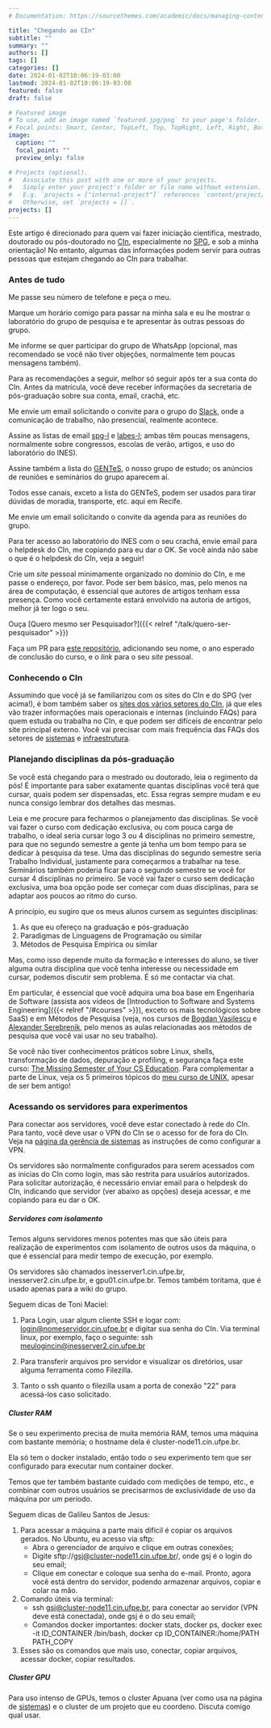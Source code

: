 ```yaml
---
# Documentation: https://sourcethemes.com/academic/docs/managing-content/

title: "Chegando ao CIn"
subtitle: ""
summary: ""
authors: []
tags: []
categories: []
date: 2024-01-02T10:06:19-03:00
lastmod: 2024-01-02T10:06:19-03:00
featured: false
draft: false

# Featured image
# To use, add an image named `featured.jpg/png` to your page's folder.
# Focal points: Smart, Center, TopLeft, Top, TopRight, Left, Right, BottomLeft, Bottom, BottomRight.
image:
  caption: ""
  focal_point: ""
  preview_only: false

# Projects (optional).
#   Associate this post with one or more of your projects.
#   Simply enter your project's folder or file name without extension.
#   E.g. `projects = ["internal-project"]` references `content/project/deep-learning/index.md`.
#   Otherwise, set `projects = []`.
projects: []
---
```

Este artigo é direcionado para quem vai fazer iniciação científica, mestrado, doutorado ou pós-doutorado no [CIn](http://www.cin.ufpe.br/), especialmente no [SPG](http://www.cin.ufpe.br/spg), e sob a minha orientação! No entanto, algumas das informações podem servir para outras pessoas que estejam chegando ao CIn para trabalhar.

### Antes de tudo

Me passe seu número de telefone e peça o meu.

Marque um horário comigo para passar na minha sala e eu lhe mostrar o laboratório do grupo de pesquisa e te apresentar às outras pessoas do grupo.

Me informe se quer participar do grupo de WhatsApp (opcional, mas recomendado se você não tiver objeções, normalmente tem poucas mensagens também).

Para as recomendações a seguir, melhor só seguir após ter a sua conta do CIn. Antes da matrícula, você deve receber informações da secretaria de pós-graduação sobre sua conta, email, crachá, etc.

Me envie um email solicitando o convite para o grupo do [Slack](https://spg-ufpe.slack.com), onde a comunicação de trabalho, não presencial, realmente acontece. 

Assine as listas de email [spg-l](https://groups.google.com/a/cin.ufpe.br/g/spg-l) e [labes-l](https://groups.google.com/a/cin.ufpe.br/g/labes-l); ambas têm poucas mensagens, normalmente sobre congressos, escolas de verão, artigos, e uso do laboratório do INES). 

Assine também a lista do [GENTeS](https://groups.google.com/a/cin.ufpe.br/g/gente), o nosso grupo de estudo; os anúncios de reuniões e seminários do grupo aparecem aí.  

Todos esse canais, exceto a lista do GENTeS, podem ser usados para tirar dúvidas de moradia, transporte, etc. aqui em Recife.

Me envie um email solicitando o convite da agenda para as reuniões do grupo.

Para ter acesso ao laboratório do INES com o seu crachá, envie email para o helpdesk do CIn, me copiando para eu dar o OK. Se você ainda não sabe o que é o helpdesk do CIn, veja a seguir!

Crie um <i>site</i> pessoal minimamente organizado no domínio do CIn, e me passe o endereço, por favor. Pode ser bem básico, mas, pelo menos na área de computação, é essencial que autores de artigos tenham essa presença. Como você certamente estará envolvido na autoria de artigos, melhor já ter logo o seu.

Ouça [Quero mesmo ser Pesquisador?]({{< relref "/talk/quero-ser-pesquisador" >}})

Faça um PR para [este repositório](https://github.com/pauloborba/academic-kickstart/blob/master/content/home/students.md),  adicionando seu nome, o ano esperado de conclusão do curso, e o <i>link</i> para o seu <i>site</i> pessoal.



### Conhecendo o CIn 

Assumindo que você já se familiarizou com os sites do CIn e do SPG (ver acima!), é bom também saber os [sites dos vários setores do CIn](https://diretoria.cin.ufpe.br/perguntas-frequentes#h.14rqvo9yjppo), já que eles vão trazer informações mais operacionais e internas (incluindo FAQs) para quem estuda ou trabalha no CIn, e que podem ser difíceis de encontrar pelo site principal externo. Você vai precisar com mais frequência das FAQs dos setores de [sistemas](http://helpdesk.cin.ufpe.br/) e [infraestrutura](http://infraestrutura.cin.ufpe.br/).


### Planejando disciplinas da pós-graduação

Se você está chegando para o mestrado ou doutorado, leia o regimento da pós! É importante para saber exatamente quantas disciplinas você terá que cursar, quais podem ser dispensadas, etc. Essa regras sempre mudam e eu nunca consigo lembrar dos detalhes das mesmas.

Leia e me procure para fecharmos o planejamento das disciplinas. Se você vai fazer o curso com dedicação exclusiva, ou com pouca carga de trabalho, o ideal seria cursar logo 3 ou 4 disciplinas no primeiro semestre, para que no segundo semestre a gente já tenha um bom tempo para se dedicar à pesquisa da tese. Uma das disciplinas do segundo semestre seria Trabalho Individual, justamente para começarmos a trabalhar na tese. Seminários também poderia ficar para o segundo semestre se você for cursar 4 disciplinas no primeiro. Se você vai fazer o curso sem dedicação exclusiva, uma boa opção pode ser começar com duas disciplinas, para se adaptar aos poucos ao ritmo do curso.

A princípio, eu sugiro que os meus alunos cursem as seguintes disciplinas:

1. As que eu ofereço na graduação e pós-graduação
1. Paradigmas de Linguagens de Programação ou similar
1. Métodos de Pesquisa Empírica ou similar

Mas, como isso depende muito da formação e interesses do aluno, se tiver alguma outra disciplina que você tenha interesse ou necessidade em cursar, podemos discutir sem problema. É só me contactar via chat.

Em particular, é essencial que você adquira uma boa base em Engenharia de Software (assista aos vídeos de [Introduction to Software and Systems Engineering]({{< relref "/#courses" >}}), exceto os mais tecnológicos sobre SaaS) e em Métodos de Pesquisa (veja, nos cursos de [Bogdan Vasilescu](https://github.com/bvasiles/empirical-methods?s=03) e [Alexander Serebrenik](https://www.youtube.com/channel/UCUeRK8nJKyj_i_Yz81eHa8g/videos), pelo menos as aulas relacionadas aos métodos de pesquisa que você vai usar no seu trabalho). 

Se você não tiver conhecimentos práticos sobre Linux, shells, transformação de dados, depuração e profiling, e segurança faça este curso: [The Missing Semester of Your CS Education](https://missing.csail.mit.edu). Para complementar a parte de Linux, veja os 5 primeiros tópicos do [meu curso de UNIX](https://www.cin.ufpe.br/~phmb/sysadm/programa.html), apesar de ser bem antigo! 


### Acessando os servidores para experimentos

Para conectar aos servidores, você deve estar conectado à rede do CIn. Para tanto, você deve usar o VPN do CIn se o acesso for de fora do CIn. Veja na [página da gerência de  sistemas](http://helpdesk.cin.ufpe.br/) as instruções de como configurar a VPN. 

Os servidores são normalmente configurados para serem acessados com as inicias do CIn como login, mas são restrita para usuários autorizados. Para solicitar autorização, é necessário enviar email para o helpdesk do CIn, indicando que servidor (ver abaixo as opções) deseja acessar, e me copiando para eu dar o OK. 


##### Servidores com isolamento

Temos alguns servidores menos potentes mas que são úteis para realização de experimentos com isolamento de outros usos da máquina, o que é essencial para medir tempo de execução, por exemplo. 

Os servidores são chamados inesserver1.cin.ufpe.br, inesserver2.cin.ufpe.br, e gpu01.cin.ufpe.br. Temos também toritama, que é usado apenas para a wiki do grupo.  

Seguem dicas de Toni Maciel:

1. Para Login, usar algum cliente SSH e logar com: login@nomeservidor.cin.ufpe.br e digitar sua senha do CIn. Via terminal linux, por exemplo, faço o seguinte: ssh meulogincin@inesserver2.cin.ufpe.br

1. Para transferir arquivos pro servidor e visualizar os diretórios, usar alguma ferramenta como Filezilla.
1. Tanto o ssh quanto o filezilla usam a porta de conexão "22" para acessá-los caso solicitado. 

##### Cluster RAM

Se o seu experimento precisa de muita memória RAM, temos uma máquina com bastante memória; o hostname dela é cluster-node11.cin.ufpe.br. 

Ela só tem o docker instalado, então todo o seu experimento tem que ser configurado para executar num container docker. 

Temos que ter também bastante cuidado com medições de tempo, etc., e combinar com outros usuários se precisarmos de exclusividade de uso da máquina por um período.

Seguem dicas de Galileu Santos de Jesus: 

1. Para acessar a máquina a parte mais difícil é copiar os arquivos gerados. No Ubuntu, eu acesso via sftp:
    - Abra o gerenciador de arquivo e clique em outras conexões;
    - Digite sftp://gsj@cluster-node11.cin.ufpe.br/, onde gsj é o login do seu email;
    - Clique em conectar e coloque sua senha do e-mail. Pronto, agora você está dentro do servidor, podendo armazenar arquivos, copiar e colar na mão.
1. Comando úteis via terminal:
    - ssh gsj@cluster-node11.cin.ufpe.br, para conectar ao servidor (VPN deve está conectada), onde gsj é o do seu email;
    - Comandos docker importantes: docker stats, docker ps, docker exec -it ID_CONTAINER /bin/bash, docker cp ID_CONTAINER:/home/PATH PATH_COPY
1. Esses são os comandos que mais uso, conectar, copiar arquivos, acessar docker, copiar resultados.

##### Cluster GPU

Para uso intenso de GPUs, temos o cluster Apuana (ver como usa na página de [sistemas](http://helpdesk.cin.ufpe.br/)) e o cluster de um projeto que eu coordeno. Discuta comigo qual usar.

